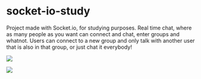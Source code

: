 # socket-io-study

Project made with Socket.io, for studying purposes. Real time chat, where as many people as you want can connect and chat, enter groups and whatnot.
Users can connect to a new group and only talk with another user that is also in that group, or just chat it everybody!


![](https://i.imgur.com/6kmNzO0.png)

![](https://i.imgur.com/iACMUWV.png)
